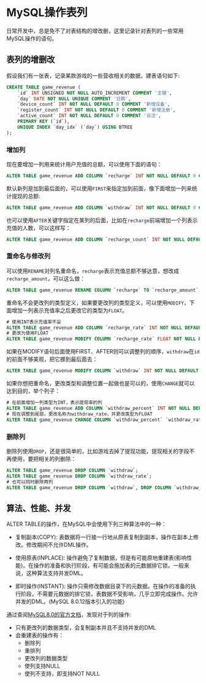 # MySQL操作表列

日常开发中，总是免不了对表结构的增改删，这里记录针对表列的一些常用MySQL操作的语句。

## 表列的增删改

假设我们有一张表，记录某款游戏的一些营收相关的数据，建表语句如下:
```sql
CREATE TABLE game_revenue (
    `id` INT UNSIGNED NOT NULL AUTO_INCREMENT COMMENT '主键',
    `day` DATE NOT NULL UNIQUE COMMENT '日期',
    `device_count` INT NOT NULL DEFAULT 0 COMMENT '新增设备',
    `register_count` INT NOT NULL DEFAULT 0 COMMENT '新增注册',
    `active_count` INT NOT NULL DEFAULT 0 COMMENT '日活',
    PRIMARY KEY (`id`),
    UNIQUE INDEX `day_idx` (`day`) USING BTREE
);
```

### 增加列

现在要增加一列用来统计用户充值的总额，可以使用下面的语句：
```sql
ALTER TABLE game_revenue ADD COLUMN `recharge` INT NOT NULL DEFAULT 0 COMMENT '充值总额';
```
默认新列是加到最后面的，可以使用`FIRST`来指定加到前面，像下面增加一列来统计提现的总额:
```sql
ALTER TABLE game_revenue ADD COLUMN `withdraw` INT NOT NULL DEFAULT 0 COMMENT '提现总额' FIRST;
```
也可以使用`AFTER`关键字指定在某列的后面，比如在`recharge`前端增加一个列表示充值的人数，可以这样写：
```sql
ALTER TABLE game_revenue ADD COLUMN `recharge_count` INT NOT NULL DEFAULT 0 COMMENT '充值人数' AFTER `active_count`;
```

### 重命名与修改列

可以使用`RENAME`对列名重命名，`recharge`表示充值总额不够达意，想改成`recharge_amount`，可以这么做：
```sql
ALTER TABLE game_revenue RENAME COLUMN `recharge` TO `recharge_amount`;
```
重命名不会更改列的类型定义，如果要更改列的类型定义，可以使用`MODIFY`，下面增加一列表示充值率之后更改它的类型为`FLOAT`。
```sql
# 使用INT表示充值率不妥
ALTER TABLE game_revenue ADD COLUMN `recharge_rate` INT NOT NULL DEFAULT 0 COMMENT '充值率';
# 更改为使用FLOAT
ALTER TABLE game_revenue MODIFY COLUMN `recharge_rate` FLOAT NOT NULL DEFAULT 0 COMMENT '充值率';
```
如果在MODIFY语句后面使用FIRST、AFTER则可以调整列的顺序，`withdraw`在`id`的前面不够美观，把它挪到最后面去：
```sql
ALTER TABLE game_revenue MODIFY COLUMN `withdraw` INT NOT NULL DEFAULT 0 COMMENT '提现总额' AFTER `recharge_rate`;
```
如果你想把重命名，更改类型和调整位置一起做也是可以的，使用`CHANGE`就可以达到目的，举个列子：
```sql
# 在前面增加一列类型为INT，表示提现率的列
ALTER TABLE game_revenue ADD COLUMN `withdraw_percent` INT NOT NULL DEFAULT 0 COMMENT '提现率' FIRST;
# 现在调整到尾部，更改名称为withdraw_rate，并更改类型为FLOAT
ALTER TABLE game_revenue CHANGE COLUMN `withdraw_percent` `withdraw_rate` FLOAT NOT NULL DEFAULT 0 COMMENT '充值率' AFTER `withdraw`;
```

### 删除列

删除列使用`DROP`，还是很简单的，比如游戏去掉了提现功能，提现相关的字段不再使用，要把相关的列删除：
```sql
ALTER TABLE game_revenue DROP COLUMN `withdraw`;
ALTER TABLE game_revenue DROP COLUMN `withdraw_rate`;
# 也可以同时删除两列
ALTER TABLE game_revenue DROP COLUMN `withdraw`, DROP COLUMN `withdraw_rate`;
```

## 算法、性能、并发

ALTER TABLE的操作，在MySQL中会使用下列三种算法中的一种：

- 复制副本(COPY): 表数据将一行接一行地从原表复制到副本，操作在副本上修改。修改期间不允许DML操作。

- 使用原表(INPLACE): 操作避免了复制数据，但是有可能原地重建表(影响性能)。在操作的准备和执行阶段，有可能会施加表的元数据排它锁。一般来说，这种算法支持并发DML。

- 即时操作(INSTANT): 操作只需修改数据目录下的元数据。在操作的准备的执行阶段，不需要元数据的排它锁，表数据不受影响，几乎立即完成操作。允许并发的DML。(MySQL 8.0.12版本引入的功能)

通过查阅[MySQL8.0的官方文档](https://dev.mysql.com/doc/refman/8.0/en/innodb-online-ddl-operations.html#online-ddl-column-operations)，发现对于列的操作:
- 只有更改列的数据类型，会复制副本并且不支持并发的DML
- 会重建表的操作有：
    - 删除列
    - 重排列
    - 更改列的数据类型
    - 使列支持NULL
    - 使列不支持，即支持NOT NULL
